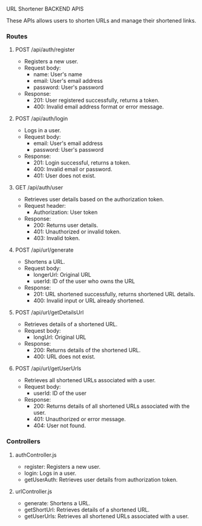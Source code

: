 URL Shortener BACKEND APIS

These APIs allows users to shorten URLs and manage their shortened links.

### Routes

1. POST /api/auth/register
   - Registers a new user.
   - Request body:
     - name: User's name
     - email: User's email address
     - password: User's password
   - Response:
     - 201: User registered successfully, returns a token.
     - 400: Invalid email address format or error message.

2. POST /api/auth/login
   - Logs in a user.
   - Request body:
     - email: User's email address
     - password: User's password
   - Response:
     - 201: Login successful, returns a token.
     - 400: Invalid email or password.
     - 401: User does not exist.

3. GET /api/auth/user
   - Retrieves user details based on the authorization token.
   - Request header:
     - Authorization: User token
   - Response:
     - 200: Returns user details.
     - 401: Unauthorized or invalid token.
     - 403: Invalid token.

4. POST /api/url/generate
   - Shortens a URL.
   - Request body:
     - longerUrl: Original URL
     - userId: ID of the user who owns the URL
   - Response:
     - 201: URL shortened successfully, returns shortened URL details.
     - 400: Invalid input or URL already shortened.

5. POST /api/url/getDetailsUrl
   - Retrieves details of a shortened URL.
   - Request body:
     - longUrl: Original URL
   - Response:
     - 200: Returns details of the shortened URL.
     - 400: URL does not exist.

6. POST /api/url/getUserUrls
   - Retrieves all shortened URLs associated with a user.
   - Request body:
     - userId: ID of the user
   - Response:
     - 200: Returns details of all shortened URLs associated with the user.
     - 401: Unauthorized or error message.
     - 404: User not found.

### Controllers

1. authController.js
   - register: Registers a new user.
   - login: Logs in a user.
   - getUserAuth: Retrieves user details from authorization token.

2. urlController.js
   - generate: Shortens a URL.
   - getShortUrl: Retrieves details of a shortened URL.
   - getUserUrls: Retrieves all shortened URLs associated with a user.
